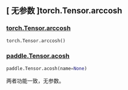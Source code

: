 ## [ 无参数 ]torch.Tensor.arccosh

### [torch.Tensor.arccosh](https://pytorch.org/docs/stable/generated/torch.Tensor.arccosh.html?highlight=arccosh#torch.Tensor.arccosh)

```python
torch.Tensor.arccosh()
```

### [paddle.Tensor.acosh](https://www.paddlepaddle.org.cn/documentation/docs/zh/api/paddle/acosh_cn.html#acosh)

```python
paddle.Tensor.acosh(name=None)
```

两者功能一致，无参数。
